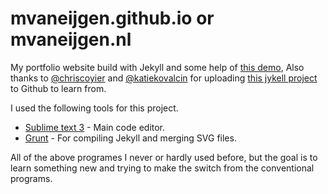 mvaneijgen.github.io or mvaneijgen.nl
====================

My portfolio website build with Jekyll and some help of [this demo](http://tympanus.net/codrops/2013/12/18/perspective-page-view-navigation/), Also thanks to [@chriscoyier](https://twitter.com/chriscoyier) and [@katiekovalcin](https://twitter.com/katiekovalcin) for uploading [this jykell project](https://github.com/katiekovalcin/kovalcin) to Github to learn from. 

I used the following tools for this project.

* [Sublime text 3](sublimetext.com/3) - Main code editor.
* [Grunt](gruntjs.com) - For compiling Jekyll and merging SVG files.

All of the above programes I never or hardly used before, but the goal is to learn something new and trying to make the switch from the conventional programs.
